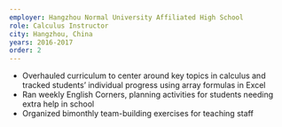 ```yaml
---
employer: Hangzhou Normal University Affiliated High School
role: Calculus Instructor
city: Hangzhou, China
years: 2016-2017
order: 2
---
```

* Overhauled curriculum to center around key topics in calculus and tracked students’ individual progress using array formulas in Excel
* Ran weekly English Corners, planning activities for students needing extra help in school
* Organized bimonthly team-building exercises for teaching staff
